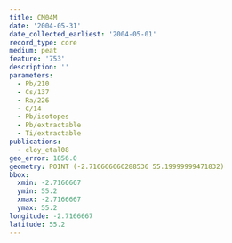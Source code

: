 ```yaml
---
title: CM04M
date: '2004-05-31'
date_collected_earliest: '2004-05-01'
record_type: core
medium: peat
feature: '753'
description: ''
parameters:
  - Pb/210
  - Cs/137
  - Ra/226
  - C/14
  - Pb/isotopes
  - Pb/extractable
  - Ti/extractable
publications:
  - cloy_etal08
geo_error: 1856.0
geometry: POINT (-2.716666666288536 55.19999999471832)
bbox:
  xmin: -2.7166667
  ymin: 55.2
  xmax: -2.7166667
  ymax: 55.2
longitude: -2.7166667
latitude: 55.2
---
```

